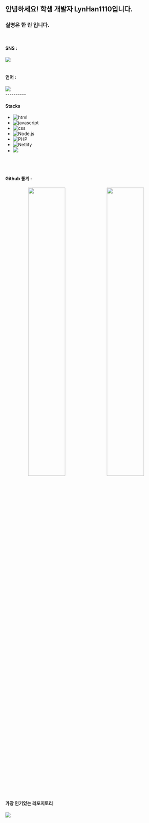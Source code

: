<h2>안녕하세요! 학생 개발자 LynHan1110입니다.</h2>
<h3>  실명은 한 린 입니다.</h3>

  <br />
   <h4>SNS :</h4> 
  <img src="https://discord.c99.nl/widget/theme-1/1000315891898138634.png" style="border-radius: 10%;" />
<br /><br />
<h4>언어 : </h4>
<img src="https://github-readme-stats.vercel.app/api/top-langs/?username=LynHan1110" />
<br />
----------
<br />
<h4>Stacks</h4>

- ![html](https://img.shields.io/badge/HTML-E34F26?style=flat-square&logo=HTML5&logoColor=white)<br />
- ![javascript](https://img.shields.io/badge/JavaScript-F7DF1E?style=flat-square&logo=Javascript&logoColor=white)  <br />
- ![css](https://img.shields.io/badge/CSS-1572B6?style=flat-square&logo=CSS3&logoColor=white)<br />
- ![Node.js](https://img.shields.io/badge/Node.js-339933?style=flat-square&logo=Node.js&logoColor=white)<br />
- ![PHP](https://img.shields.io/badge/PHP-777BB4?style=flat-square&logo=PHP&logoColor=white)<br />
- ![Netlify](https://img.shields.io/badge/Netlify-00C7B7?style=flat-square&logo=Netlify&logoColor=white)
- <img src="https://img.shields.io/badge/-%ED%95%9C%EA%B5%AD%EB%A7%90-blue"/>
<br />
<br />
<h4>Github 통계 : </h4>
<p align="center">
<img src="https://github-readme-stats.vercel.app/api?username=LynHan1110&theme=gotham&show_icons=true&count_private=true&hide_border=true"  width="48%"/>
<img src="https://github-readme-streak-stats.herokuapp.com?user=LynHan1110&theme=gotham&hide_border=true&date_format=M%20j%5B%2C%20Y%5D"  width="48%"/>
<br /><br />
  <h4>가장 인기있는 레포지토리</h4>
<img src="https://github-readme-stats.vercel.app/api/pin/?username=LynHan1110&repo=BibleProject" />
</p>
<br />
<br />

